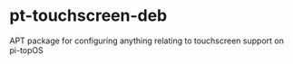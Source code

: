 # pt-touchscreen-deb
APT package for configuring anything relating to touchscreen support on pi-topOS